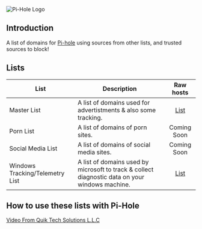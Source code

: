 ![Pi-Hole Logo](https://upload.wikimedia.org/wikipedia/commons/0/00/Pi-hole_Logo.png)

## Introduction

A list of domains for [Pi-hole](https://pi-hole.net) using sources from other lists, and trusted sources to block!

## Lists

| List                            | Description                                                                                     |                                                              Raw hosts                                                              |
| ------------------------------- | ----------------------------------------------------------------------------------------------- | :---------------------------------------------------------------------------------------------------------------------------------: |
| Master List                     | A list of domains used for advertistments & also some tracking.                                 |                   [List](https://raw.githubusercontent.com/josephistired/pihole-block-list/main/master-list.txt)                    |
| Porn List                       | A list of domains of porn sites.                                                                |                                                             Coming Soon                                                             |
| Social Media List               | A list of domains of social media sites.                                                        |                                                             Coming Soon                                                             |
| Windows Tracking/Telemetry List | A list of domains used by microsoft to track & collect diagnostic data on your windows machine. | [List](https://raw.githubusercontent.com/josephistired/pihole-block-list/main/Additional-Lists/windows-tracking-telemetry-list.txt) |

## How to use these lists with Pi-Hole

[Video From Quik Tech Solutions L.L.C](https://youtu.be/FUu_8uAV_94)
